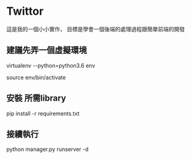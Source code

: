 # Twittor
這是我的一個小小實作，
目標是學會一個後端的處理過程跟簡單前端的開發

## 建議先弄一個虛擬環境

virtualenv --python=python3.6 env

source env/bin/activate

## 安裝 所需library
pip install -r requirements.txt

## 接續執行
python manager.py runserver -d
